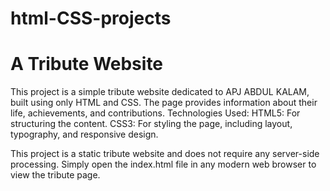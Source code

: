 # html-CSS-projects
# A Tribute Website
This project is a simple tribute website dedicated to APJ ABDUL KALAM, built using only HTML and CSS. The page provides information about their life, achievements, and contributions.
Technologies Used:
HTML5: For structuring the content.
CSS3: For styling the page, including layout, typography, and responsive design.

This project is a static tribute website and does not require any server-side processing. Simply open the index.html file in any modern web browser to view the tribute page.
